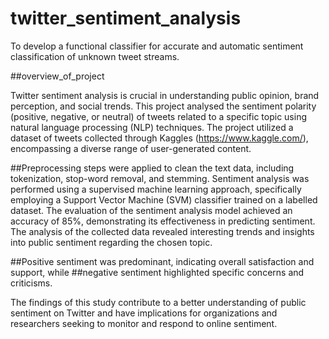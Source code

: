 # twitter_sentiment_analysis
To develop a functional classifier for accurate and automatic sentiment classification of unknown tweet streams.

##overview_of_project

Twitter sentiment analysis is crucial in understanding public opinion, brand perception, and social trends. This project analysed the sentiment polarity (positive, negative, or neutral) of tweets related to a specific topic using natural language processing (NLP) techniques. The project utilized a dataset of tweets collected through Kaggles (https://www.kaggle.com/), encompassing a diverse range of user-generated content. 

##Preprocessing steps were applied to clean the text data, including tokenization, stop-word removal, and stemming. Sentiment analysis was performed using a supervised machine learning approach, specifically employing a Support Vector Machine (SVM) classifier trained on a labelled dataset. The evaluation of the sentiment analysis model achieved an accuracy of 85%, demonstrating its effectiveness in predicting sentiment. 
The analysis of the collected data revealed interesting trends and insights into public sentiment regarding the chosen topic. 

##Positive sentiment was predominant, indicating overall satisfaction and support, while ##negative sentiment highlighted specific concerns and criticisms. 

The findings of this study contribute to a better understanding of public sentiment on Twitter and have implications for organizations and researchers seeking to monitor and respond to online sentiment.
